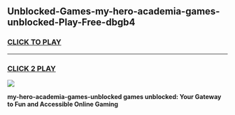 
## Unblocked-Games-my-hero-academia-games-unblocked-Play-Free-dbgb4
<h3>
<a href="https://premium76.site?title=my-hero-academia-games-unblocked&ref=20A">CLICK TO PLAY</a></h3>
<hr>

<h3>
<a href="https://premium76.site?title=my-hero-academia-games-unblocked&ref=20A">CLICK 2 PLAY</a>
  
</h3>

<a href="https://premium76.site?title=my-hero-academia-games-unblocked&ref=20A"><img src="https://clearcache.store/games.png"></a>


**my-hero-academia-games-unblocked games unblocked: Your Gateway to Fun and Accessible Online Gaming**
